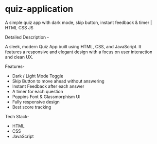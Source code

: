 # quiz-application
A simple quiz app with dark mode, skip button, instant feedback & timer | HTML CSS JS

Detailed Description - 

A sleek, modern Quiz App built using HTML, CSS, and JavaScript.
It features a responsive and elegant design with a focus on user interaction and clean UX.

Features-

- Dark / Light Mode Toggle 
- Skip Button to move ahead without answering 
- Instant Feedback after each answer 
- A timer for each question 
- Poppins Font & Glassmorphism UI
- Fully responsive design
- Best score tracking

Tech Stack-

- HTML  
- CSS  
- JavaScript 
